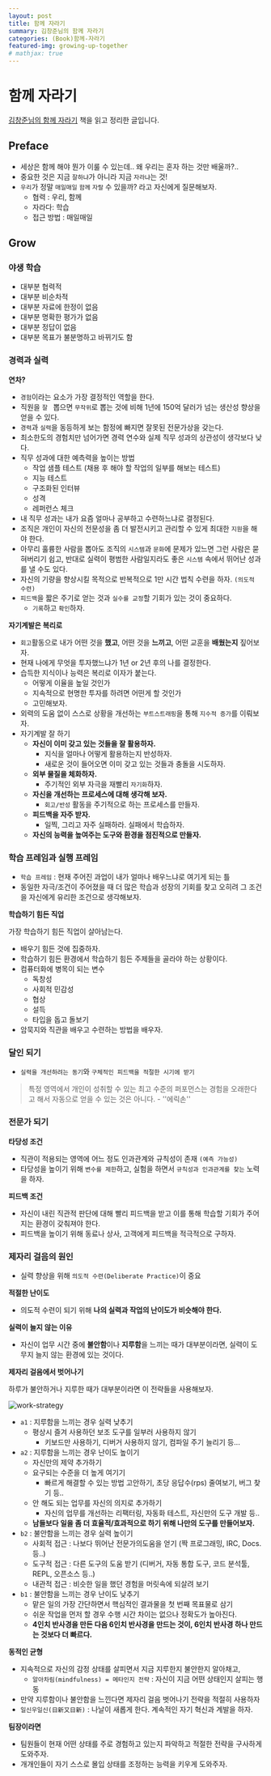 ```yaml
---
layout: post
title: 함께 자라기
summary: 김창준님의 함께 자라기
categories: (Book)함께-자라기
featured-img: growing-up-together
# mathjax: true
---
```


# 함께 자라기

[김창준님의 함께 자라기](http://www.yes24.com/Product/Goods/67350256) 책을 읽고 정리한 글입니다.

## Preface

- 세상은 함께 해야 뭔가 이룰 수 있는데.. 왜 우리는 혼자 하는 것만 배울까?..
- 중요한 것은 지금 `잘하냐`가 아니라 지금 `자라냐`는 것!
- `우리`가 정말 `매일매일` `함께` `자랄` 수 있을까? 라고 자신에게 질문해보자.
  - 협력 : 우리, 함께
  - 자라다: 학습
  - 접근 방법 : 매일매일

## Grow

### 야생 학습

- 대부분 협력적
- 대부분 비순차적
- 대부분 자료에 한정이 없음
- 대부분 명확한 평가가 없음
- 대부분 정답이 없음
- 대부분 목표가 불분명하고 바뀌기도 함

### 경력과 실력

**연차?**

- `경험`이라는 요소가 가장 결정적인 역할을 한다.
- 직원을 `잘 ` 뽑으면 `무작위`로 뽑는 것에 비해 1년에 150억 달러가 넘는 생산성 향상을 얻을 수 있다.
- `경력`과 `실력`을 동등하게 보는 함정에 빠지면 잘못된 전문가상을 갖는다.
- 최소한도의 경험치만 넘어가면 경력 연수와 실제 직무 성과의 상관성이 생각보다 낮다.
- 직무 성과에 대한 예측력을 높이는 방법
  - 작업 샘플 테스트 (채용 후 해야 할 작업의 일부를 해보는 테스트)
  - 지능 테스트
  - 구조화된 인터뷰
  - 성격
  - 레퍼런스 체크
- 내 직무 성과는 내가 요즘 얼마나 공부하고 수련하느냐로 결정된다.
- 조직은 개인이 자신의 전문성을 좀 더 발전시키고 관리할 수 있게 최대한 `지원`을 해야 한다.
- 아무리 훌륭한 사람을 뽑아도 조직의 `시스템`과 `문화`에 문제가 있느면 그런 사람은 묻혀버리기 쉽고, 반대로 실력이 평범한 사람일지라도 좋은 `시스템` 속에서 뛰어난 성과를 낼 수도 있다.
- 자신의 기량을 향상시킬 목적으로 반복적으로 1만 시간 법칙 수련을 하자. `(의도적 수련)`
- `피드백`을 짧은 주기로 얻는 것과 `실수를 교정`할 기회가 있는 것이 중요하다.
  - `기록`하고 `확인`하자.

**자기계발은 복리로**

- `회고`활동으로 내가 어떤 것을 **했고**, 어떤 것을 **느끼고**, 어떤 교훈을 **배웠는지** 짚어보자.
- 현재 나에게 무엇을 투자했느냐가 1년 or 2년 후의 나를 결정한다.
- 습득한 지식이나 능력은 복리로 이자가 붙는다.
  - 어떻게 이율을 높일 것인가
  - 지속적으로 현명한 투자를 하려면 어떤게 할 것인가
  - 고민해보자.
- 외력의 도움 없이 스스로 상황을 개선하는 `부트스트래핑`을 통해 `지수적 증가`를 이뤄보자.
- 자기계발 잘 하기
  - **자신이 이미 갖고 있는 것들을 잘 활용하자.**
    - 지식을 얼마나 어떻게 활용하는지 반성하자.
    - 새로운 것이 들어오면 이미 갖고 있는 것들과 충돌을 시도하자.
  - **외부 물질을 체화하자.**
    - 주기적인 외부 자극을 재빨리 `자기화`하자.
  - **자신을 개선하는 프로세스에 대해 생각해 보자.**
    - `회고/반성` 활동을 주기적으로 하는 프로세스를 만들자.
  - **피드백을 자주 받자.**
    - 일찍, 그리고 자주 실패하라. 실패에서 학습하자.
  - **자신의 능력을 높여주는 도구와 환경을 점진적으로 만들자.**

### 학습 프레임과 실행 프레임

- `학습 프레임` : 현재 주어진 과업이 내가 얼마나 배우느냐로 여기게 되는 틀
- 동일한 자극/조건이 주어졌을 때 더 많은 학습과 성장의 기회를 찾고 오히려 그 조건을 자신에게 유리한 조건으로 생각해보자.

**학습하기 힘든 직업**

가장 학습하기 힘든 직업이 살아남는다.

- 배우기 힘든 것에 집중하자.
- 학습하기 힘든 환경에서 학습하기 힘든 주제들을 골라야 하는 상황이다.
- 컴퓨터화에 병목이 되는 변수
  - 독창성
  - 사회적 민감성
  - 협상
  - 설득
  - 타입을 돕고 돌보기
- 암묵지와 직관을 배우고 수련하는 방법을 배우자.

### 달인 되기

- `실력을 개선하려는 동기`와 `구체적인 피드백을 적절한 시기에 받기`

> 특정 영역에서 개인이 성취할 수 있는 최고 수준의 퍼포먼스는 경험을 오래한다고 해서 자동으로 얻을 수 있는 것은 아니다. - ''에릭손''

### 전문가 되기

**타당성 조건**

- 직관이 적용되는 영역에 어느 정도 인과관계와 규칙성이 존재 `(예측 가능성)`
- 타당성을 높이기 위해 `변수를 제한`하고, 실험을 하면서 `규칙성과 인과관계를 찾는` 노력을 하자.

**피드백 조건**

- 자신이 내린 직관적 판단에 대해 빨리 피드백을 받고 이를 통해 학습할 기회가 주어지는 환경이 갖춰져야 한다.
- 피드백을 높이기 위해 동료나 상사, 고객에게 피드백을 적극적으로 구하자.

### 제자리 걸음의 원인

- 실력 향상을 위해 `의도적 수련(Deliberate Practice)`이 중요

**적절한 난이도**

- 의도적 수련이 되기 위해 **나의 실력과 작업의 난이도가 비슷해야 한다.**

**실력이 늘지 않는 이유**

- 자신이 업무 시간 중에 **불안함**이나 **지루함**을 느끼는 때가 대부분이라면, 실력이 도무지 늘지 않는 환경에 있는 것이다.

**제자리 걸음에서 벗어나기**

하루가 불안하거나 지루한 때가 대부분이라면 이 전략들을 사용해보자.

![work-strategy](https://raw.githubusercontent.com/jihunparkme/jihunparkme.github.io/master/post_img/work-strategy.jpeg)

- `a1` : 지루함을 느끼는 경우 실력 낮추기
  - 평상시 즐겨 사용하던 보조 도구를 일부러 사용하지 않기
    - 키보드만 사용하기, 디버거 사용하지 않기, 컴파일 주기 늘리기 등...
- `a2` : 지루함을 느끼는 경우 난이도 높이기
  - 자신만의 제약 추가하기
  - 요구되는 수준을 더 높게 여기기
    - 빠르게 해결할 수 있는 방법 고안하기, 초당 응답수(rps) 줄여보기, 버그 찾기 등..
  - 안 해도 되는 업무를 자신의 의지로 추가하기
    - 자신의 업무를 개선하는 리팩터링, 자동화 테스트, 자신만의 도구 개발 등..
  - **남들보다 일을 좀 더 효율적/효과적으로 하기 위해 나만의 도구를 만들어보자.**
- `b2` : 불안함을 느끼는 경우 실력 높이기
  - 사회적 접근 : 나보다 뛰어난 전문가의도움을 얻기 (짝 프로그래밍, IRC, Docs. 등..)
  - 도구적 접근 : 다른 도구의 도움 받기 (디버거, 자동 통합 도구, 코드 분석툴, REPL, 오픈소스 등..)
  - 내관적 접근 : 비슷한 일을 했던 경험을 머릿속에 되살려 보기
- `b1` : 불안함을 느끼는 경우 난이도 낮추기
  - 맡은 일의 가장 간단하면서 핵심적인 결과물을 첫 번째 목표물로 삼기
  - 쉬운 작업을 먼저 할 경우 수행 시간 차이는 없으나 정확도가 높아진다.
  - **4인치 반사경을 만든 다음 6인치 반사경을 만드는 것이, 6인치 반사경 하나 만드는 것보다 더 빠르다.**

**동적인 균형**

- 지속적으로 자신의 감정 상태를 살피면서 지금 지루한지 불안한지 알아채고,
  - `알아차림(mindfulness) = 메타인지 전략` : 자신이 지금 어떤 상태인지 살피는 행동
- 만약 지루함이나 불안함을 느낀다면 제자리 걸음 벗어나기 전략을 적절히 사용하자
- `일신우일신(日新又日新)` : 나날이 새롭게 한다. 계속적인 자기 혁신과 계발을 하자.

**팀장이라면**

- 팀원들이 현재 어떤 상태를 주로 경험하고 있는지 파악하고 적절한 전략을 구사하게 도와주자.
- 개개인들이 자기 스스로 몰입 상태를 조정하는 능력을 키우게 도와주자.
